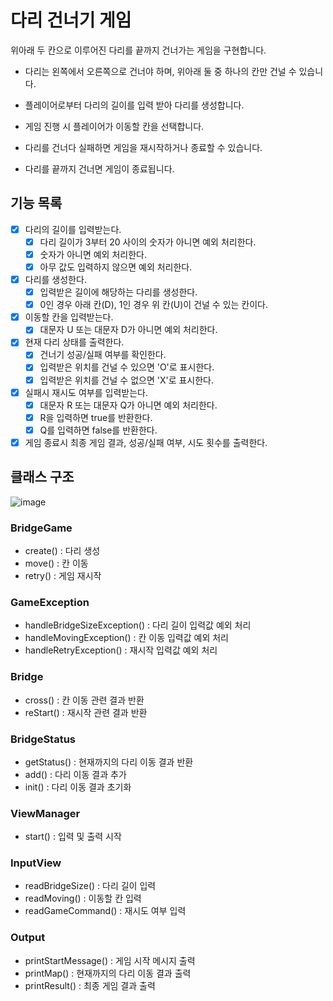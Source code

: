 # 다리 건너기 게임

위아래 두 칸으로 이루어진 다리를 끝까지 건너가는 게임을 구현합니다.

- 다리는 왼쪽에서 오른쪽으로 건너야 하며, 위아래 둘 중 하나의 칸만 건널 수 있습니다.

- 플레이어로부터 다리의 길이를 입력 받아 다리를 생성합니다.

- 게임 진행 시 플레이어가 이동할 칸을 선택합니다.

- 다리를 건너다 실패하면 게임을 재시작하거나 종료할 수 있습니다.

- 다리를 끝까지 건너면 게임이 종료됩니다.

## 기능 목록

- [X] 다리의 길이를 입력받는다.
  - [X] 다리 길이가 3부터 20 사이의 숫자가 아니면 예외 처리한다.
  - [X] 숫자가 아니면 예외 처리한다.
  - [X] 아무 값도 입력하지 않으면 예외 처리한다.

- [X] 다리를 생성한다.
  - [X] 입력받은 길이에 해당하는 다리를 생성한다.
  - [X] 0인 경우 아래 칸(D), 1인 경우 위 칸(U)이 건널 수 있는 칸이다.

- [X] 이동할 칸을 입력받는다.
  - [X] 대문자 U 또는 대문자 D가 아니면 예외 처리한다.

- [X] 현재 다리 상태를 출력한다.
  - [X] 건너기 성공/실패 여부를 확인한다.
  - [X] 입력받은 위치를 건널 수 있으면 'O'로 표시한다.
  - [X] 입력받은 위치를 건널 수 없으면 'X'로 표시한다.

- [X] 실패시 재시도 여부를 입력받는다.
  - [X] 대문자 R 또는 대문자 Q가 아니면 예외 처리한다.
  - [X] R을 입력하면 true를 반환한다.
  - [X] Q를 입력하면 false를 반환한다.

- [X] 게임 종료시 최종 게임 결과, 성공/실패 여부, 시도 횟수를 출력한다.

## 클래스 구조
![image](https://github.com/gyeongminpark/javascript-bridge/blob/gyeongminpark/img/class.png)

### BridgeGame

- create() : 다리 생성
- move() : 칸 이동
- retry() : 게임 재시작

### GameException

- handleBridgeSizeException() : 다리 길이 입력값 예외 처리
- handleMovingException() : 칸 이동 입력값 예외 처리
- handleRetryException() : 재시작 입력값 예외 처리

### Bridge

- cross() : 칸 이동 관련 결과 반환
- reStart() : 재시작 관련 결과 반환

### BridgeStatus

- getStatus() : 현재까지의 다리 이동 결과 반환
- add() : 다리 이동 결과 추가
- init() : 다리 이동 결과 초기화

### ViewManager

- start() : 입력 및 출력 시작

### InputView

- readBridgeSize() : 다리 길이 입력
- readMoving() : 이동할 칸 입력
- readGameCommand() : 재시도 여부 입력

### Output

- printStartMessage() : 게임 시작 메시지 출력
- printMap() : 현재까지의 다리 이동 결과 출력
- printResult() : 최종 게임 결과 출력



